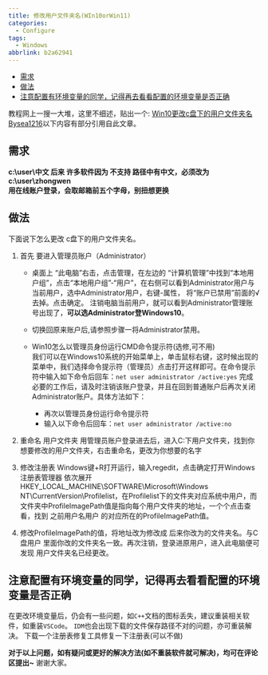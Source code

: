 ```yaml
---
title: 修改用户文件夹名(WIn10orWin11)
categories:
  - Configure
tags:
  - Windows
abbrlink: b2a62941
---
```



- [需求](#需求)
- [做法](#做法)
- [注意配置有环境变量的同学，记得再去看看配置的环境变量是否正确](#注意配置有环境变量的同学记得再去看看配置的环境变量是否正确)

教程网上一搜一大堆，这里不细述，贴出一个: [Win10更改c盘下的用户文件夹名Bysea1216](https://blog.csdn.net/sea1216/article/details/79278202)以下内容有部分引用自此文章。

## 需求
**c:\user\中文 后来 许多软件因为 不支持 路径中有中文，必须改为c:\user\zhongwen**  
**用在线账户登录，会取邮箱前五个字母，别扭想更换**  

## 做法
下面说下怎么更改 c盘下的用户文件夹名。
1. 首先 要进入管理员账户（Administrator）
   - 桌面上 “此电脑”右击，点击管理，在左边的 “计算机管理”中找到“本地用户组”，点击“本地用户组”-“用户”，在右侧可以看到Administrator用户与当前用户，选中Administrator用户，右键-属性， 将“账户已禁用”前面的√去掉。点击确定。 注销电脑当前用户，就可以看到Administrator管理账号出现了，**可以选Administrator登Windows10**。  
   
    - 切换回原来账户后,请参照步骤一将Administrator禁用。
     
    - Win10怎么以管理员身份运行CMD命令提示符(选修,可不用)  
    我们可以在Windows10系统的开始菜单上，单击鼠标右键，这时候出现的菜单中，我们选择命令提示符（管理员）点击打开这样即可。在命令提示符中输入如下命令后回车：`net user administrator /active:yes`
    完成必要的工作后，请及时注销该账户登录，并且在回到普通账户后再次关闭Administrator账户。具体方法如下：     
      - 再次以管理员身份运行命令提示符  
      - 输入以下命令后回车：`net user administrator /active:no`
                            
2. 重命名 用户文件夹
用管理员账户登录进去后，进入C:下用户文件夹，找到你想要修改的用户文件夹，右击重命名，更改为你想要的名字

3. 修改注册表
Windows键+R打开运行，输入regedit，点击确定打开Windows注册表管理器
依次展开HKEY_LOCAL_MACHINE\SOFTWARE\Microsoft\Windows NT\CurrentVersion\Profilelist，在Profilelist下的文件夹对应系统中用户，而文件夹中ProfileImagePath值是指向每个用户文件夹的地址，一个个点击查看，找到 之前用户名用户 的对应所在的ProfileImagePath值。

4. 修改ProfileImagePath的值，将地址改为修改成 后来你改为的文件夹名。与C盘用户 里面你改的文件夹名一致。再次注销，登录进原用户，进入此电脑便可发现 用户文件夹名已经更改。
   
## 注意配置有环境变量的同学，记得再去看看配置的环境变量是否正确

在更改环境变量后，仍会有一些问题，如`C++`文档的图标丢失，建议重装相关软件，如重装`VSCode`。
`IDM`也会出现下载的文件保存路径不对的问题，亦可重装解决。
下载一个注册表修复工具修复一下注册表(可以不做)

**对于以上问题，如有疑问或更好的解决方法(如不重装软件就可解决)，均可在评论区提出~**
谢谢大家。

